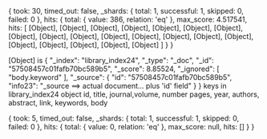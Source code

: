 <success search>
{
    took: 30,
    timed_out: false,
    _shards: { total: 1, successful: 1, skipped: 0, failed: 0 },
    hits: {
        total: { value: 386, relation: 'eq' },
        max_score: 4.517541,
        hits: [
            [Object], [Object], [Object],
            [Object], [Object], [Object],
            [Object], [Object], [Object],
            [Object], [Object], [Object],
            [Object], [Object], [Object],
            [Object], [Object], [Object],
            [Object], [Object]
        ]
    }
}

[Object] is 
{
    "_index": "library_index24",
    "_type": "_doc",
    "_id": "57508457c01fafb70bc589b5",
    "_score": 8.85524,
    "_ignored": [
        "body.keyword"
    ],
    "_source": {
        "id": "57508457c01fafb70bc589b5",
        "info23": "_source ==> actual document... plus 'id' field"
    }
}
keys in library_index24 object
    id, title, journal,volume, number
    pages, year, authors, abstract, link, keywords, body
<!-------------------------------------------------------------------------------------------------->

<failed search>

{
    took: 5,
    timed_out: false,
    _shards: { 
        total: 1, 
        successful: 1, 
        skipped: 0, 
        failed: 0 
    },
    hits: { 
        total: { 
            value: 0, 
            relation: 'eq' 
        }, 
        max_score: null, 
        hits: [] 
    }
}
